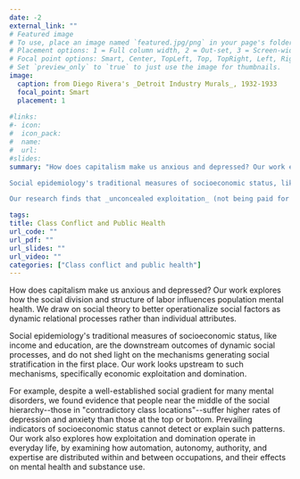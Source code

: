 ```yaml
---
date: -2
external_link: ""
# Featured image
# To use, place an image named `featured.jpg/png` in your page's folder.
# Placement options: 1 = Full column width, 2 = Out-set, 3 = Screen-width
# Focal point options: Smart, Center, TopLeft, Top, TopRight, Left, Right, BottomLeft, Bottom, BottomRight
# Set `preview_only` to `true` to just use the image for thumbnails.
image:
  caption: from Diego Rivera's _Detroit Industry Murals_, 1932-1933
  focal_point: Smart
  placement: 1
  
#links:
#- icon: 
#  icon_pack: 
#  name: 
#  url: 
#slides: 
summary: "How does capitalism make us anxious and depressed? Our work explores how the social division and structure of labor influences population mental health. We draw on social theory to better operationalize social factors as dynamic relational processes rather than individual attributes. \n

Social epidemiology's traditional measures of socioeconomic status, like income and education, are the downstream outcomes of dynamic social processes, and do not shed light on the mechanisms generating social stratification in the first place. Our work looks upstream to such mechanisms, specifically economic exploitation and domination. \n

Our research finds that _unconcealed exploitation_ (not being paid for productive hours) is associated with mental illness; that people in _contradictory class locations_ suffer higher rates of depression and anxiety; and that occupations with lower autonomy, authority, and expertise, and higher automation, are associated with mental illness and substance use."

tags:
title: Class Conflict and Public Health
url_code: ""
url_pdf: ""
url_slides: ""
url_video: ""
categories: ["Class conflict and public health"]
---
```


How does capitalism make us anxious and depressed? Our work explores how the social division and structure of labor influences population mental health. We draw on social theory to better operationalize social factors as dynamic relational processes rather than individual attributes. 

Social epidemiology's traditional measures of socioeconomic status, like income and education, are the downstream outcomes of dynamic social processes, and do not shed light on the mechanisms generating social stratification in the first place. Our work looks upstream to such mechanisms, specifically economic exploitation and domination.

For example, despite a well-established social gradient for many mental disorders, we found evidence that people near the middle of the social hierarchy--those in \"contradictory class locations\"--suffer higher rates of depression and anxiety than those at the top or bottom. Prevailing indicators of socioeconomic status cannot detect or explain such patterns. Our work also explores how exploitation and domination operate in everyday life, by examining how automation, autonomy, authority, and expertise are distributed within and between occupations, and their effects on mental health and substance use. 
